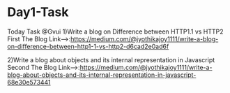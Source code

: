 # Day1-Task
Today Task @Gvui
1)Write a blog on Difference between HTTP1.1 vs HTTP2
First The Blog Link-->:https://medium.com/@jyothikajoy1111/write-a-blog-on-difference-between-http1-1-vs-http2-d6cad2e0ad6f


2)Write a blog about objects and its internal representation in Javascript
Second The Blog Link-->:https://medium.com/@jyothikajoy1111/write-a-blog-about-objects-and-its-internal-representation-in-javascript-68e30e573441
